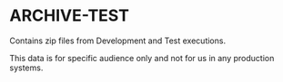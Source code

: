 # ARCHIVE-TEST
Contains zip files from Development and Test executions.

This data is for specific audience only and not for us in any production systems.

